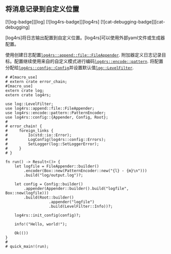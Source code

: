 ## 将消息记录到自定义位置

[![log-badge]][log] [![log4rs-badge]][log4rs] [![cat-debugging-badge]][cat-debugging]

[log4rs]将日志输出配置到自定义位置。[log4rs]可以使用外部yaml文件或生成器配置。

使用创建日志配置[`log4rs::append::file::FileAppender`]. 附加器定义日志记录目标。配置继续使用来自的自定义模式进行编码[`log4rs::encode::pattern`]. 将配置分配给[`log4rs::config::Config`]并设置默认值[`log::LevelFilter`].

```rust,no_run
# #[macro_use]
# extern crate error_chain;
#[macro_use]
extern crate log;
extern crate log4rs;

use log::LevelFilter;
use log4rs::append::file::FileAppender;
use log4rs::encode::pattern::PatternEncoder;
use log4rs::config::{Appender, Config, Root};
#
# error_chain! {
#     foreign_links {
#         Io(std::io::Error);
#         LogConfig(log4rs::config::Errors);
#         SetLogger(log::SetLoggerError);
#     }
# }

fn run() -> Result<()> {
    let logfile = FileAppender::builder()
        .encoder(Box::new(PatternEncoder::new("{l} - {m}\n")))
        .build("log/output.log")?;

    let config = Config::builder()
        .appender(Appender::builder().build("logfile", Box::new(logfile)))
        .build(Root::builder()
                   .appender("logfile")
                   .build(LevelFilter::Info))?;

    log4rs::init_config(config)?;

    info!("Hello, world!");

    Ok(())
}
#
# quick_main!(run);
```

[`log4rs::append::file::fileappender`]: https://docs.rs/log4rs/*/log4rs/append/file/struct.FileAppender.html

[`log4rs::config::config`]: https://docs.rs/log4rs/*/log4rs/config/struct.Config.html

[`log4rs::encode::pattern`]: https://docs.rs/log4rs/*/log4rs/encode/pattern/index.html

[`log::levelfilter`]: https://docs.rs/log/*/log/enum.LevelFilter.html
